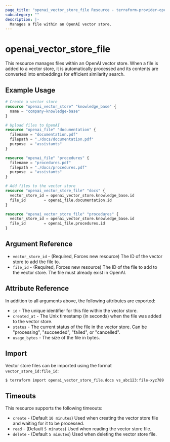 ```yaml
---
page_title: "openai_vector_store_file Resource - terraform-provider-openai"
subcategory: ""
description: |-
  Manages a file within an OpenAI vector store.
---
```


# openai_vector_store_file

This resource manages files within an OpenAI vector store. When a file is added to a vector store, it is automatically processed and its contents are converted into embeddings for efficient similarity search.

## Example Usage

```terraform
# Create a vector store
resource "openai_vector_store" "knowledge_base" {
  name = "company-knowledge-base"
}

# Upload files to OpenAI
resource "openai_file" "documentation" {
  filename = "documentation.pdf"
  filepath = "./docs/documentation.pdf"
  purpose  = "assistants"
}

resource "openai_file" "procedures" {
  filename = "procedures.pdf"
  filepath = "./docs/procedures.pdf"
  purpose  = "assistants"
}

# Add files to the vector store
resource "openai_vector_store_file" "docs" {
  vector_store_id = openai_vector_store.knowledge_base.id
  file_id        = openai_file.documentation.id
}

resource "openai_vector_store_file" "procedures" {
  vector_store_id = openai_vector_store.knowledge_base.id
  file_id        = openai_file.procedures.id
}
```

## Argument Reference

- `vector_store_id` - (Required, Forces new resource) The ID of the vector store to add the file to.
- `file_id` - (Required, Forces new resource) The ID of the file to add to the vector store. The file must already exist in OpenAI.

## Attribute Reference

In addition to all arguments above, the following attributes are exported:

- `id` - The unique identifier for this file within the vector store.
- `created_at` - The Unix timestamp (in seconds) when the file was added to the vector store.
- `status` - The current status of the file in the vector store. Can be "processing", "succeeded", "failed", or "cancelled".
- `usage_bytes` - The size of the file in bytes.

## Import

Vector store files can be imported using the format `vector_store_id:file_id`:

```shell
$ terraform import openai_vector_store_file.docs vs_abc123:file-xyz789
```

## Timeouts

This resource supports the following timeouts:

- `create` - (Default `10 minutes`) Used when creating the vector store file and waiting for it to be processed.
- `read` - (Default `5 minutes`) Used when reading the vector store file.
- `delete` - (Default `5 minutes`) Used when deleting the vector store file.

